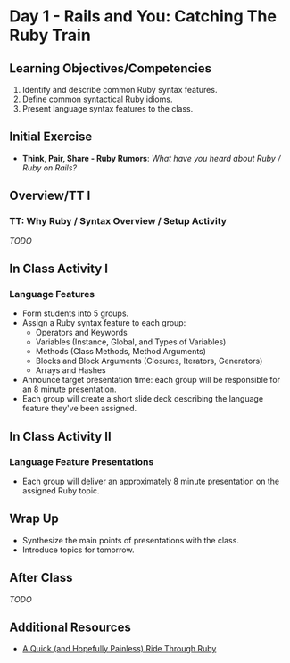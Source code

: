 # Day 1 - Rails and You: Catching The Ruby Train

## Learning Objectives/Competencies

1. Identify and describe common Ruby syntax features.
1. Define common syntactical Ruby idioms.
1. Present language syntax features to the class.

## Initial Exercise

- **Think, Pair, Share - Ruby Rumors**: _What have you heard about Ruby / Ruby on Rails?_

## Overview/TT I

### TT: Why Ruby / Syntax Overview / Setup Activity

_TODO_

## In Class Activity I

### Language Features

- Form students into 5 groups.
- Assign a Ruby syntax feature to each group:
    - Operators and Keywords
    - Variables (Instance, Global, and Types of Variables)
    - Methods (Class Methods, Method Arguments)
    - Blocks and Block Arguments (Closures, Iterators, Generators)
    - Arrays and Hashes
- Announce target presentation time: each group will be responsible for an 8 minute presentation.
- Each group will create a short slide deck describing the language feature they've been assigned.

## In Class Activity II

### Language Feature Presentations

- Each group will deliver an approximately 8 minute presentation on the assigned Ruby topic.

## Wrap Up

- Synthesize the main points of presentations with the class.
- Introduce topics for tomorrow.

## After Class

_TODO_

## Additional Resources

* [A Quick (and Hopefully Painless) Ride Through Ruby](https://poignant.guide/book/chapter-3.html)
